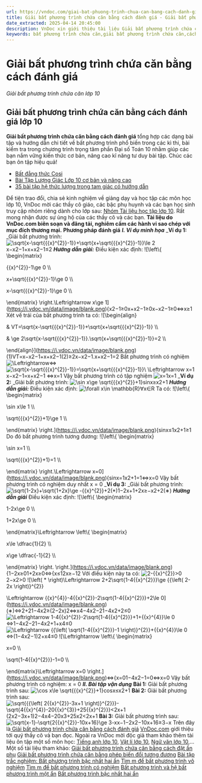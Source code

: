 ```yaml
---
url: https://vndoc.com/giai-bat-phuong-trinh-chua-can-bang-cach-danh-gia-203109
title: Giải bất phương trình chứa căn bằng cách đánh giá - Giải bất phương trình chứa căn lớp 10 - VnDoc.com
date_extracted: 2025-04-14 20:45:00
description: VnDoc xin giới thiệu tài liệu Giải bất phương trình chứa căn bằng cách đánh giá môn Toán lớp 10 giúp các bạn ôn tập và củng cố kiến thức về các dạng bài liên quan đến bất phương trình. Mời các bạn tải về tham khảo!
keywords: bất phương trình chứa căn,giải bất phương trình chứa căn,cách giải bất phương trình chứa căn,giải bất phương trình,cách giải bất phương trình,giải các bất phương trình,bất phương trình,bất phương trình lớp 10,bất phương trình bậc nhất một ẩn,chuyên đề bất phương trình lớp 10,bài tập bất phương trình lớp 10,Đại số lớp 10,Toán 10
---
```


# Giải bất phương trình chứa căn bằng cách đánh giá
 _Giải bất phương trình chứa căn lớp 10_
## Giải bất phương trình chứa căn bằng cách đánh giá lớp 10
**Giải bất phương trình chứa căn bằng cách đánh giá** tổng hợp các dạng bài tập và hướng dẫn chi tiết về bất phương trình phổ biến trong các kì thi, bài kiểm tra trong chương trình trọng tâm phần Đại số Toán 10 nhằm giúp các bạn nắm vững kiến thức cơ bản, nâng cao kĩ năng tư duy bài tập. Chúc các bạn ôn tập hiệu quả\!
  * [Bất đẳng thức Cosi](<https://vndoc.com/bai-tap-luong-giac-lop-10-co-ban-va-nang-cao-168790>)
  * [Bài Tập Lượng Giác Lớp 10 cơ bản và nâng cao](<https://vndoc.com/bai-tap-luong-giac-lop-10-co-ban-va-nang-cao-168790>)
  * [35 bài tập hệ thức lượng trong tam giác có hướng dẫn](<https://vndoc.com/35-bai-tap-he-thuc-luong-trong-tam-giac-co-huong-dan-120110>)

Để tiện trao đổi, chia sẻ kinh nghiệm về giảng dạy và học tập các môn học lớp 10, VnDoc mời các thầy cô giáo, các bậc phụ huynh và các bạn học sinh truy cập nhóm riêng dành cho lớp sau: [Nhóm Tài liệu học tập lớp 10](</goto?u=aHR0cHM6Ly93d3cuZmFjZWJvb2suY29tL2dyb3Vwcy9UYWkubGlldS5ob2MudGFwLmxvcC4xMC5WTkRPQy8%3D>). Rất mong nhận được sự ủng hộ của các thầy cô và các bạn.
**Tài liệu do VnDoc.com biên soạn và đăng tải, nghiêm cấm các hành vi sao chép với mục đích thương mại.**
**Phương pháp đánh giá**
 _**I. Ví dụ minh họa**_
 _**Ví dụ 1:** _Giải bất phương trình: ![\\sqrt{x-\\sqrt{{{x}^{2}}-1}}+\\sqrt{x+\\sqrt{{{x}^{2}}-1}}\\le 2](https://i.vdoc.vn/data/image/blank.png)x−x2−1+x+x2−1≤2
 _**Hướng dẫn giải:**_
Điều kiện xác định: ![\\left\\{ \\begin{matrix}

{{x}^{2}}-1\\ge 0 \\\\

x+\\sqrt{{{x}^{2}}-1}\\ge 0 \\\\

x-\\sqrt{{{x}^{2}}-1}\\ge 0 \\\\

\\end{matrix} \\right.\\Leftrightarrow x\\ge 1](https://i.vdoc.vn/data/image/blank.png)\{x2−1≥0x+x2−1≥0x−x2−1≥0⇔x≥1
Xét vế trái của bất phương trình ta có:
![\\begin{align}

& VT=\\sqrt{x-\\sqrt{{{x}^{2}}-1}}+\\sqrt{x+\\sqrt{{{x}^{2}}-1}} \\\\

& \\ge 2\\sqrt{x-\\sqrt{{{x}^{2}}-1}}.\\sqrt{x+\\sqrt{{{x}^{2}}-1}}=2 \\\\

\\end{align}](https://i.vdoc.vn/data/image/blank.png)\(1\)VT=x−x2−1+x+x2−1\(2\)≥2x−x2−1.x+x2−1=2
Bất phương trình có nghiệm ![\\Leftrightarrow](https://i.vdoc.vn/data/image/blank.png)⇔ ![\\sqrt{x-\\sqrt{{{x}^{2}}-1}}=\\sqrt{x+\\sqrt{{{x}^{2}}-1}}\\
\\Leftrightarrow x=1](https://i.vdoc.vn/data/image/blank.png)x−x2−1=x+x2−1 ⇔x=1
Vậy bất phương trình có tập nghiệm ![x=1](https://i.vdoc.vn/data/image/blank.png)x=1
 _**Ví dụ 2:** _Giải bất phương trình: ![\\sin x\\ge \\sqrt{{{x}^{2}}+1}](https://i.vdoc.vn/data/image/blank.png)sin⁡x≥x2+1
 _**Hướng dẫn giải:**_
Điều kiện xác định: ![\\forall x\\in \\mathbb{R}](https://i.vdoc.vn/data/image/blank.png)∀x∈R
Ta có: ![\\left\\{ \\begin{matrix}

\\sin x\\le 1 \\\\

\\sqrt{{{x}^{2}}+1}\\ge 1 \\\\

\\end{matrix} \\right.](https://i.vdoc.vn/data/image/blank.png)\{sin⁡x≤1x2+1≥1
Do đó bất phương trình tương đương: ![\\left\\{ \\begin{matrix}

\\sin x=1 \\\\

\\sqrt{{{x}^{2}}+1}=1 \\\\

\\end{matrix} \\right.\\Leftrightarrow x=0](https://i.vdoc.vn/data/image/blank.png)\{sin⁡x=1x2+1=1⇔x=0
Vậy bất phương trình có nghiệm duy nhất x = 0
 _**Ví dụ 3:** _Giải bất phương trình: ![\\sqrt{1-2x}+\\sqrt{1+2x}\\ge -{{x}^{2}}+2\(*\)](https://i.vdoc.vn/data/image/blank.png)1−2x+1+2x≥−x2+2\(∗\)
_**Hường dẫn giải**_
Điều kiện xác định: ![\\left\\{ \\begin{matrix}

1-2x\\ge 0 \\\\

1+2x\\ge 0 \\\\

\\end{matrix}\\Leftrightarrow \\left\\{ \\begin{matrix}

x\\le \\dfrac{1}{2} \\\\

x\\ge \\dfrac{-1}{2} \\\\

\\end{matrix} \\right. \\right.](https://i.vdoc.vn/data/image/blank.png)\{1−2x≥01+2x≥0⇔\{x≤12x≥−12
Với điều kiện này ta có: ![2-{{x}^{2}}>0](https://i.vdoc.vn/data/image/blank.png)2−x2>0
![\\left\( * \\right\)\\Leftrightarrow 2+2\\sqrt{1-4{{x}^{2}}}\\ge {{\\left\( 2-2x \\right\)}^{2}}

\\Leftrightarrow {{x}^{4}}-4{{x}^{2}}-2\\sqrt{1-4{{x}^{2}}}+2\\le 0](https://i.vdoc.vn/data/image/blank.png)\(∗\)⇔2+21−4x2≥\(2−2x\)2⇔x4−4x2−21−4x2+2≤0
![\\Leftrightarrow 1-4{{x}^{2}}-2\\sqrt{1-4{{x}^{2}}}+1+{{x}^{4}}\\le 0](https://i.vdoc.vn/data/image/blank.png)⇔1−4x2−21−4x2+1+x4≤0
![\\Leftrightarrow {{\\left\( \\sqrt{1-4{{x}^{2}}}-1 \\right\)}^{2}}+{{x}^{4}}\\le 0](https://i.vdoc.vn/data/image/blank.png)⇔\(1−4x2−1\)2+x4≤0
![\\Leftrightarrow \\left\\{ \\begin{matrix}

x=0 \\\\

\\sqrt{1-4{{x}^{2}}}-1=0 \\\\

\\end{matrix}\\Leftrightarrow x=0 \\right.](https://i.vdoc.vn/data/image/blank.png)⇔\{x=01−4x2−1=0⇔x=0
Vậy bất phương trình có nghiệm: x = 0
 _**II. Bài tập vận dụng**_
**Bài 1:** Giải bất phương trình sau: ![\\cos x\\le \\sqrt{{{x}^{2}}+1}](https://i.vdoc.vn/data/image/blank.png)cos⁡x≤x2+1
**Bài 2:** Giải bất phương trình sau: ![\\sqrt{{{\\left\( 2{{x}^{2}}-3x+1 \\right\)}^{2}}}-\\sqrt{4{{x}^{4}}-20{{x}^{3}}+25{{x}^{2}}}<2x+1](https://i.vdoc.vn/data/image/blank.png)\(2x2−3x+1\)2−4x4−20x3+25x2<2x+1
**Bài 3:** Giải bất phương trình sau: ![\\sqrt{x-1}-\\sqrt{2{{x}^{2}}-10x+16}\\ge 3-x](https://i.vdoc.vn/data/image/blank.png)x−1−2x2−10x+16≥3−x
Trên đây là[ Giải bất phương trình chứa căn bằng cách đánh giá](<https://vndoc.com/giai-bat-phuong-trinh-chua-can-bang-cach-danh-gia-203109>) [VnDoc.com](<https://vndoc.com/>) giới thiệu tới quý thầy cô và bạn đọc. Ngoài ra VnDoc mời độc giả tham khảo thêm tài liệu ôn tập một số môn học: [Tiếng anh lớp 10](<https://vndoc.com/tieng-anh-10-moi>), [Vật lí lớp 10](<https://vndoc.com/vat-ly-lop10>), [Ngữ văn lớp 10](<https://vndoc.com/ngu-van-lop10>),...
Một số tài liệu tham khảo:
[Giải bất phương trình chứa căn bằng cách đặt ẩn phụ](<https://vndoc.com/giai-bat-phuong-trinh-chua-can-bang-cach-dat-an-phu-203105>)
[Giải bất phương trình chứa căn bằng phép biến đổi tương đương](<https://vndoc.com/giai-bat-phuong-trinh-chua-can-bang-phep-bien-doi-tuong-duong-203068>)
[Bài tập trắc nghiệm: Bất phương trình bậc nhất hai ẩn](<https://vndoc.com/bai-tap-trac-nghiem-bat-phuong-trinh-bac-nhat-hai-an-202877>)
[Tìm m để bất phương trình vô nghiệm](<https://vndoc.com/tim-m-de-bat-phuong-trinh-co-nghiem-202496>)
[Tìm m để bất phương trình có nghiệm](<https://vndoc.com/tim-m-de-bat-phuong-trinh-co-nghiem-202496>)
[Bất phương trình và hệ bất phương trình một ẩn](<https://vndoc.com/bat-phuong-trinh-va-he-bat-phuong-trinh-mot-an-186817>)
[Bất phương trình bậc nhất hai ẩn](<https://vndoc.com/bat-phuong-trinh-bac-nhat-hai-an-186829>)
